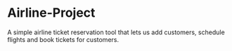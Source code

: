 # Airline-Project
A simple airline ticket reservation tool that lets us add customers, schedule flights and book tickets for customers.
